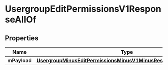 
# UsergroupEditPermissionsV1ResponseAllOf

## Properties
Name | Type | Description | Notes
------------ | ------------- | ------------- | -------------
**mPayload** | [**UsergroupMinusEditPermissionsMinusV1MinusResponseMinusMPayload**](UsergroupMinusEditPermissionsMinusV1MinusResponseMinusMPayload.md) |  | 



